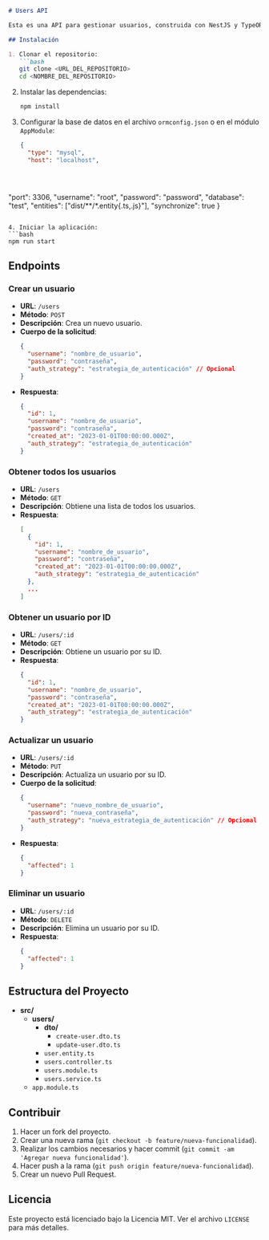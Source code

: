 
```markdown
# Users API

Esta es una API para gestionar usuarios, construida con NestJS y TypeORM.

## Instalación

1. Clonar el repositorio:
   ```bash
   git clone <URL_DEL_REPOSITORIO>
   cd <NOMBRE_DEL_REPOSITORIO>
   ```

2. Instalar las dependencias:
   ```bash
   npm install
   ```

3. Configurar la base de datos en el archivo `ormconfig.json` o en el módulo `AppModule`:
   ```json
   {
     "type": "mysql",
     "host": "localhost",


    

 "port": 3306,
     "username": "root",
     "password": "password",
     "database": "test",
     "entities": ["dist/**/*.entity{.ts,.js}"],
     "synchronize": true
   }
   ```

4. Iniciar la aplicación:
   ```bash
   npm run start
   ```

## Endpoints

### Crear un usuario

- **URL**: `/users`
- **Método**: `POST`
- **Descripción**: Crea un nuevo usuario.
- **Cuerpo de la solicitud**:
  ```json
  {
    "username": "nombre_de_usuario",
    "password": "contraseña",
    "auth_strategy": "estrategia_de_autenticación" // Opcional
  }
  ```
- **Respuesta**:
  ```json
  {
    "id": 1,
    "username": "nombre_de_usuario",
    "password": "contraseña",
    "created_at": "2023-01-01T00:00:00.000Z",
    "auth_strategy": "estrategia_de_autenticación"
  }
  ```

### Obtener todos los usuarios

- **URL**: `/users`
- **Método**: `GET`
- **Descripción**: Obtiene una lista de todos los usuarios.
- **Respuesta**:
  ```json
  [
    {
      "id": 1,
      "username": "nombre_de_usuario",
      "password": "contraseña",
      "created_at": "2023-01-01T00:00:00.000Z",
      "auth_strategy": "estrategia_de_autenticación"
    },
    ...
  ]
  ```

### Obtener un usuario por ID

- **URL**: `/users/:id`
- **Método**: `GET`
- **Descripción**: Obtiene un usuario por su ID.
- **Respuesta**:
  ```json
  {
    "id": 1,
    "username": "nombre_de_usuario",
    "password": "contraseña",
    "created_at": "2023-01-01T00:00:00.000Z",
    "auth_strategy": "estrategia_de_autenticación"
  }
  ```

### Actualizar un usuario

- **URL**: `/users/:id`
- **Método**: `PUT`
- **Descripción**: Actualiza un usuario por su ID.
- **Cuerpo de la solicitud**:
  ```json
  {
    "username": "nuevo_nombre_de_usuario",
    "password": "nueva_contraseña",
    "auth_strategy": "nueva_estrategia_de_autenticación" // Opcional
  }
  ```
- **Respuesta**:
  ```json
  {
    "affected": 1
  }
  ```

### Eliminar un usuario

- **URL**: `/users/:id`
- **Método**: `DELETE`
- **Descripción**: Elimina un usuario por su ID.
- **Respuesta**:
  ```json
  {
    "affected": 1
  }
  ```

## Estructura del Proyecto

- **src/**
  - **users/**
    - **dto/**
      - `create-user.dto.ts`
      - `update-user.dto.ts`
    - `user.entity.ts`
    - `users.controller.ts`
    - `users.module.ts`
    - `users.service.ts`
  - `app.module.ts`

## Contribuir

1. Hacer un fork del proyecto.
2. Crear una nueva rama (`git checkout -b feature/nueva-funcionalidad`).
3. Realizar los cambios necesarios y hacer commit (`git commit -am 'Agregar nueva funcionalidad'`).
4. Hacer push a la rama (`git push origin feature/nueva-funcionalidad`).
5. Crear un nuevo Pull Request.

## Licencia

Este proyecto está licenciado bajo la Licencia MIT. Ver el archivo `LICENSE` para más detalles.
```
